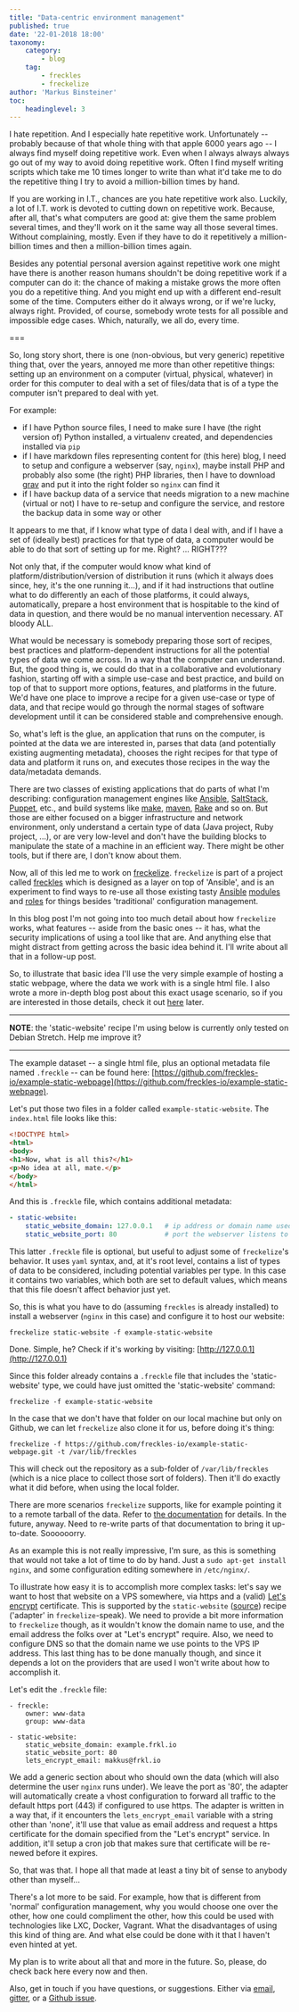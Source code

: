 ```yaml
---
title: "Data-centric environment management"
published: true
date: '22-01-2018 18:00'
taxonomy:
    category:
        - blog
    tag:
        - freckles
        - freckelize
author: 'Markus Binsteiner'
toc:
    headinglevel: 3
---
```


I hate repetition. And I especially hate repetitive work. Unfortunately -- probably because of that whole thing with that apple 6000 years ago -- I always find myself doing repetitive work. Even when I always always always go out of my way to avoid doing repetitive work. Often I find myself writing scripts which take me 10 times longer to write than what it'd take me to do the repetitive thing I try to avoid a million-billion times by hand. 

If you are working in I.T., chances are you hate repetitive work also. Luckily, a lot of I.T. work is devoted to cutting down on repetitive work. Because, after all, that's what computers are good at: give them the same problem several times, and they'll work on it the same way all those several times. Without complaining, mostly. Even if they have to do it repetitively a million-billion times and then a million-billion times again.

Besides any potential personal aversion against repetitive work one might have there is another reason humans shouldn't be doing repetitive work if a computer can do it: the chance of making a mistake grows the more often you do a repetitive thing. And you might end up with a different end-result some of the time. Computers either do it always wrong, or if we're lucky, always right. Provided, of course, somebody wrote tests for all possible and impossible edge cases. Which, naturally, we all do, every time.

===

So, long story short, there is one (non-obvious, but very generic) repetitive thing that, over the years, annoyed me more than other repetitive things: setting up an environment on a computer (virtual, physical, whatever) in order for this computer to deal with a set of files/data that is of a type the computer isn't prepared to deal with yet. 

For example: 

- if I have Python source files, I need to make sure I have (the right version of) Python installed, a virtualenv created, and dependencies installed via `pip`
- if I have markdown files representing content for (this here) blog, I need to setup and configure a webserver (say, `nginx`), maybe install PHP and probably also some (the right) PHP libraries, then I have to download [grav](https://getgrav.org) and put it into the right folder so `nginx` can find it
- if I have backup data of a service that needs migration to a new machine (virtual or not) I have to re-setup and configure the service, and restore the backup data in some way or other

It appears to me that, if I know what type of data I deal with, and if I have a set of (ideally best) practices for that type of data, a computer would be able to do that sort of setting up for me. Right? ... RIGHT???

Not only that, if the computer would know what kind of platform/distribution/version of distribution it runs (which it always does since, hey, it's the one running it...), and if it had instructions that outline what to do differently an each of those platforms, it could always, automatically, prepare a host environment that is hospitable to the kind of data in question, and there would be no manual intervention necessary. AT bloody ALL.

What would be necessary is somebody preparing those sort of recipes, best practices and platform-dependent instructions for all the potential types of data we come across. In a way that the computer can understand. But, the good thing is, we could do that in a collaborative and evolutionary fashion, starting off with a simple use-case and best practice, and build on top of that to support more options, features, and platforms in the future. We'd have one place to improve a recipe for a given use-case or type of data, and that recipe would go through the normal stages of software development until it can be considered stable and comprehensive enough. 

So, what's left is the glue, an application that runs on the computer, is pointed at the data we are interested in, parses that data (and potentially existing augmenting metadata), chooses the right recipes for that type of data and platform it runs on, and executes those recipes in the way the data/metadata demands.

There are two classes of existing applications that do parts of what I'm describing: configuration management engines like [Ansible](https://ansible.com), [SaltStack](https://saltstack.com/), [Puppet](https://puppet.com), etc., and build systems like [make](https://www.gnu.org/software/make/), [maven](https://maven.apache.org/), [Rake](https://github.com/ruby/rake) and so on. But those are either focused on a bigger infrastructure and network environment, only understand a certain type of data (Java project, Ruby project, ...), or are very low-level and don't have the building blocks to manipulate the state of a machine in an efficient way. There might be other tools, but if there are, I don't know about them.

Now, all of this led me to work on [freckelize](https://docs.freckles.io/en/latest/freckelize_command.html). `freckelize` is part of a project called [freckles](https://github.com/makkus/freckles) which is designed as a layer on top of 'Ansible', and is an experiment to find ways to re-use all those existing tasty [Ansible](https://ansible.com) [modules](http://docs.ansible.com/list_of_all_modules.html) and [roles](https://galaxy.ansible.com/) for things besides 'traditional' configuration management.

In this blog post I'm not going into too much detail about how `freckelize` works, what features -- aside from the basic ones -- it has, what the security implications of using a tool like that are. And anything else that might distract from getting across the basic idea behind it. I'll write about all that in a follow-up post.

So, to illustrate that basic idea I'll use the very simple example of hosting a static webpage, where the data we work with is a single html file. I also wrote a more in-depth blog post about this exact usage scenario, so if you are interested in those details, check it out [here](/blog/example-static-website) later.

---

**NOTE**: the 'static-website' recipe I'm using below is currently only tested on Debian Stretch. Help me improve it?

---

The example dataset -- a single html file, plus an optional metadata file named `.freckle` -- can be found here: [https://github.com/freckles-io/example-static-webpage](https://github.com/freckles-io/example-static-webpage).

Let's put those two files in a folder called `example-static-website`. The `index.html` file looks like this:

```html
<!DOCTYPE html>
<html>
<body>
<h1>Now, what is all this?</h1>
<p>No idea at all, mate.</p>
</body>
</html>
```

And this is `.freckle` file, which contains additional metadata:

```yml
- static-website:
    static_website_domain: 127.0.0.1   # ip address or domain name used by this server
    static_website_port: 80            # port the webserver listens to
```

This latter `.freckle` file is optional, but useful to adjust some of `freckelize`'s behavior. It uses `yaml` syntax, and, at it's root level, contains a list of types of data to be considered, including potential variables per type. In this case it contains two variables, which both are set to default values, which means that this file doesn't affect behavior just yet.

So, this is what you have to do (assuming `freckles` is already installed) to install a webserver (`nginx` in this case) and configure it to host our website:

```
freckelize static-website -f example-static-website
```

Done. Simple, he? Check if it's working by visiting: [http://127.0.0.1](http://127.0.0.1)

Since this folder already contains a `.freckle`  file that includes the 'static-website' type, we could have just omitted the 'static-website' command:

```
freckelize -f example-static-website
```

In the case that we don't have that folder on our local machine but only on Github, we can let `freckelize` also clone it for us, before doing it's thing:

```
freckelize -f https://github.com/freckles-io/example-static-webpage.git -t /var/lib/freckles
```

This will check out the repository as a sub-folder of `/var/lib/freckles` (which is a nice place to collect those sort of folders). Then it'll do exactly what it did before, when using the local folder.

There are more scenarios `freckelize` supports, like for example pointing it to a remote tarball of the data. Refer to [the documentation](https://docs.freckles.io) for details. In the future, anyway. Need to re-write parts of that documentation to bring it up-to-date. Soooooorry.

As an example this is not really impressive, I'm sure, as this is something that would not take a lot of time to do by hand. Just a `sudo apt-get install nginx`, and some configuration editing somewhere in `/etc/nginx/`. 

To illustrate how easy it is to accomplish more complex tasks: let's say we want to host that website on a VPS somewhere, via https and a (valid) [Let's encrypt](https://letsencrypt.org/) certificate. This is supported by the `static-website` ([source](https://github.com/freckles-io/adapters/tree/master/web/static-website)) recipe ('adapter' in `freckelize`-speak). We need to provide a bit more information to `freckelize` though, as it wouldn't know the domain name to use, and the email address the folks over at "Let's encrypt" require. Also, we need to configure DNS so that the domain name we use points to the VPS IP address. This last thing has to be done manually though, and since it depends a lot on the providers that are used I won't write about how to accomplish it.

Let's edit the `.freckle` file:

```
- freckle:
    owner: www-data
    group: www-data
    
- static-website:
    static_website_domain: example.frkl.io
    static_website_port: 80
    lets_encrypt_email: makkus@frkl.io
```

We add a generic section about who should own the data (which will also determine the user `nginx` runs under). We leave the port as '80', the adapter will automatically create a vhost configuration to forward all traffic to the default https port (443) if configured to use https. The adapter is written in a way that, if it encounters the `lets_encrypt_email` variable with a string other than 'none', it'll use that value as email address and request a https certificate for the domain specified from the "Let's encrypt" service. In addition, it'll setup a cron job that makes sure that certificate will be re-newed before it expires.

So, that was that. I hope all that made at least a tiny bit of sense to anybody other than myself...

There's a lot more to be said. For example, how that is different from 'normal' configuration management, why you would choose one over the other, how one could compliment the other, how this could be used with technologies like LXC, Docker, Vagrant. What the disadvantages of using this kind of thing are. And what else could be done with it that I haven't even hinted at yet.

My plan is to write about all that and more in the future. So, please, do check back here every now and then.

Also, get in touch if you have questions, or suggestions. Either via [email](mailto:makkus@posteo.de), [gitter](https://gitter.im/freckles-io/Lobby), or a [Github issue](https://github.com/makkus/freckles/issues).
